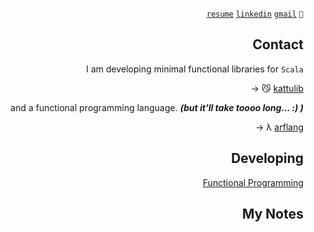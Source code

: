 <div align="right">


[```resume```](https://csgn.notion.site/Sergen-epo-lu-ad935aae28b44eefa8a79bde0d575c3f)
[```linkedin```](https://www.linkedin.com/in/sergencepoglu/)
[```gmail```](mailto:dev.csgn@gmail.com)
``` 🤙 ```

## Contact


I am developing minimal functional libraries for ```Scala``` 

→ 😼 [kattulib](https://github.com/kattulib)

and a functional programming language. ***(but it'll take toooo long... :) )***

→ λ [arflang](https://github.com/arflang)

## Developing



[Functional Programming](https://shadowed-fold-d15.notion.site/c7a94bd78e874da88bb19563056114ae?v=ae95ed31a3d64b95bf33edda6053be4e&pvs=4)
## My Notes
